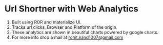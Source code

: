 # Url Shortner with Web Analytics
1) Built using ROR and materialize UI.
2) Tracks url clicks, Browser and Platform of the origin.
3) These analytics are shown in beautiful charts powered by google charts.
4) For more info drop a mail at rohit.nand1007@gmail.com